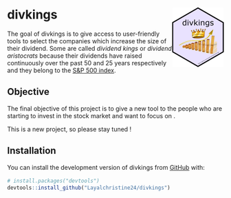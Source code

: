 
<!-- README.md is generated from README.Rmd. Please edit that file -->

# divkings <img src="man/figures/logo.png" align="right" height="139" />

<!-- badges: start -->
<!-- badges: end -->

The goal of divkings is to give access to user-friendly tools to select
the companies which increase the size of their dividend. Some are called
*dividend kings* or *dividend aristocrats* because their dividends have
raised continuously over the past 50 and 25 years respectively and they
belong to the [S&P 500
index](https://www.investopedia.com/terms/s/sp500.asp).

## Objective

The final objective of this project is to give a new tool to the people
who are starting to invest in the stock market and want to focus on .

This is a new project, so please stay tuned !

## Installation

You can install the development version of divkings from
[GitHub](https://github.com/) with:

``` r
# install.packages("devtools")
devtools::install_github("Layalchristine24/divkings")
```
